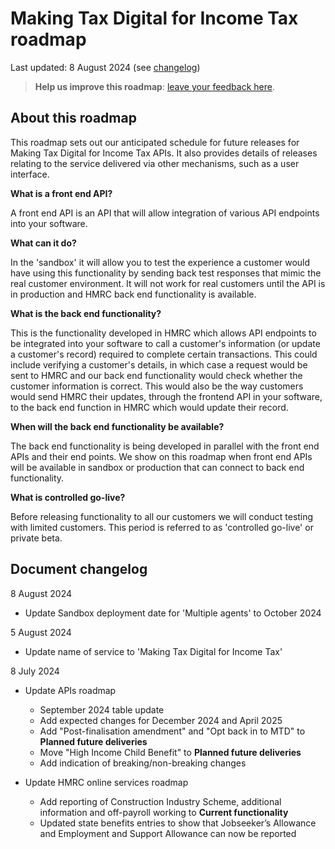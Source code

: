 
# Making Tax Digital for Income Tax roadmap 

Last updated: 8 August 2024 (see [changelog](#document-changelog))

> **Help us improve this roadmap**: [leave your feedback here](https://docs.google.com/forms/d/e/1FAIpQLSe9jb0WCXWO9yt6zLBTKZLSK2oiTQcGPD96CTiwnQF0QxH5Tw/viewform).

## About this roadmap

This roadmap sets out our anticipated schedule for future releases for Making Tax Digital for Income Tax APIs. It also provides details of releases relating to
the service delivered via other mechanisms, such as a user interface.

**What is a front end API?**

A front end API is an API that will allow integration of various API endpoints into your software.

**What can it do?**

In the 'sandbox' it will allow you to test the experience a customer would have using this functionality by sending back
test responses that mimic the real customer environment. It will not work for real customers until the API is in
production and HMRC back end functionality is available.

**What is the back end functionality?**

This is the functionality developed in HMRC which allows API endpoints to be integrated into your software to call a
customer's information (or update a customer's record) required to complete certain transactions. This could include verifying a customer's details, in which case a request would be sent to HMRC and our back end
functionality would check whether the customer information is correct. This would also be the way customers would send
HMRC their updates, through the frontend API in your software, to the back end function in HMRC which would update their
record.

**When will the back end functionality be available?**

The back end functionality is being developed in parallel with the front end APIs and their end points. We show on
this roadmap when front end APIs will be available in sandbox or production that can connect to back end
functionality.

**What is controlled go-live?**

Before releasing functionality to all our customers we will conduct testing with limited customers. This period is referred to as 'controlled go-live' or private beta.

## Document changelog

8 August 2024

- Update Sandbox deployment date for 'Multiple agents' to October 2024

5 August 2024

- Update name of service to 'Making Tax Digital for Income Tax'

8 July 2024

- Update APIs roadmap
	- September 2024 table update
	- Add expected changes for December 2024 and April 2025
	- Add "Post-finalisation amendment" and "Opt back in to MTD" to **Planned future deliveries**
	- Move "High Income Child Benefit" to **Planned future deliveries**
	- Add indication of breaking/non-breaking changes

- Update HMRC online services roadmap
	- Add reporting of Construction Industry Scheme, additional information and off-payroll working to **Current functionality**
	- Updated state benefits entries to show that Jobseeker’s Allowance and Employment and Support Allowance can now be reported